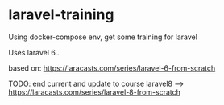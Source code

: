 # laravel-training
Using docker-compose env, get some training for laravel

Uses laravel 6..

based on: https://laracasts.com/series/laravel-6-from-scratch

TODO: end current and update to course laravel8 --> https://laracasts.com/series/laravel-8-from-scratch
